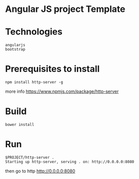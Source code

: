 Angular JS project Template
===========================

# Technologies
	angularjs
	bootstrap

# Prerequisites to install
	npm install http-server -g
	
more info https://www.npmjs.com/package/http-server	

# Build
	bower install

# Run
	$PROJECT/http-server .
	Starting up http-server, serving . on: http://0.0.0.0:8080

then go to http  http://0.0.0.0:8080	

